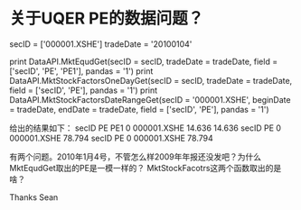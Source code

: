 # 关于UQER PE的数据问题？

secID = ['000001.XSHE']
tradeDate = '20100104'

print DataAPI.MktEqudGet(secID = secID, tradeDate = tradeDate,
                   field = ['secID', 'PE', 'PE1'], pandas = '1')
print DataAPI.MktStockFactorsOneDayGet(secID = secID, tradeDate = tradeDate,
                                                        field = ['secID', 'PE'], pandas = '1')
print DataAPI.MktStockFactorsDateRangeGet(secID = '000001.XSHE', beginDate = tradeDate, endDate = tradeDate,
                                         field = ['secID', 'PE'], pandas = '1')

给出的结果如下：
         secID      PE     PE1
0  000001.XSHE  14.636  14.636
         secID      PE
0  000001.XSHE  78.794
         secID      PE
0  000001.XSHE  78.794

有两个问题。2010年1月4号，不管怎么样2009年年报还没发吧？为什么MktEqudGet取出的PE是一模一样的？
MktStockFacotrs这两个函数取出的是啥？

Thanks
Sean